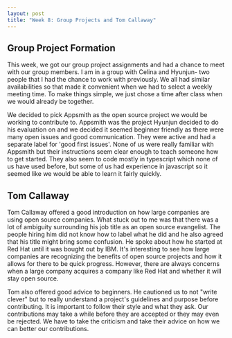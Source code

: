 ```yaml
---
layout: post
title: "Week 8: Group Projects and Tom Callaway"
---
```

## Group Project Formation
This week, we got our group project assignments and had a chance to meet with our group members. I am in a group with Celina and Hyunjun- two people that I had the chance to work with previously. We all had similar availabilities so that made it convenient when we had to select a weekly meeting time. To make things simple, we just chose a time after class when we would already be together. 

We decided to pick Appsmith as the open source project we would be working to contribute to. Appsmith was the project Hyunjun decided to do his evaluation on and we decided it seemed beginner friendly as there were many open issues and good communication. They were active and had a separate label for 'good first issues'. None of us were really familiar with Appsmith but their instructions seem clear enough to teach someone how to get started. They also seem to code mostly in typescript which none of us have used before, but some of us had experience in javascript so it seemed like we would be able to learn it fairly quickly. 

## Tom Callaway
Tom Callaway offered a good introduction on how large companies are using open source companies. What stuck out to me was that there was a lot of ambiguity surrounding his job title as an open source evangelist. The people hiring him did not know how to label what he did and he also agreed that his title might bring some confusion. He spoke about how he started at Red Hat until it was bought out by IBM. It's interesting to see how large companies are recognizing the benefits of open source projects and how it allows for there to be quick progress. However, there are always concerns when a large company acquires a company like Red Hat and whether it will stay open source. 

Tom also offered good advice to beginners. He cautioned us to not "write clever" but to really understand a project's guidelines and purpose before contributing. It is important to follow their style and what they ask. Our contributions may take a while before they are accepted or they may even be rejected. We have to take the criticism and take their advice on how we can better our contributions. 